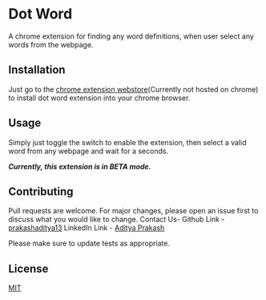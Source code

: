 # Dot Word

A chrome extension for finding any word definitions, when user select any words from the webpage.

## Installation

Just go to the [chrome extension webstore](https://chrome.google.com/webstore/category/extensions)(Currently not hosted on chrome) to install dot word extension into your chrome browser.

## Usage

Simply just toggle the switch to enable the extension, then select a valid word from any webpage and wait for a seconds.

***Currently, this extension is in BETA mode.***

## Contributing
Pull requests are welcome. For major changes, please open an issue first to discuss what you would like to change.
Contact Us-
Github Link - [prakashaditya13](https://github.com/prakashaditya13)
LinkedIn Link - [Aditya Prakash](https://www.linkedin.com/in/prakashaditya13/)

Please make sure to update tests as appropriate.

## License
[MIT](https://raw.githubusercontent.com/prakashaditya13/DotWord_extension/main/LICENSE)
